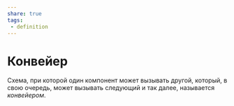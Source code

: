 ```yaml
---
share: true
tags:
 - definition
---
```

# Конвейер
Схема, при которой один компонент может вызывать другой, который, в свою очередь, может вызывать следующий и так далее, называется *конвейером*.